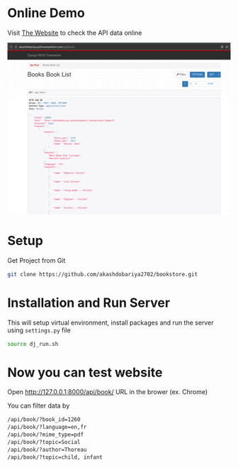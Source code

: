# Online Demo
Visit [The Website](http://akashdobariya.pythonanywhere.com/api/book/) to check the API data online

![](files/boostore_book_list_page.png)

# Setup
Get Project from Git
```sh
git clone https://github.com/akashdobariya2702/bookstore.git
```

# Installation and Run Server
This will setup virtual environment, install packages and run the server using `settings.py` file
```sh
source dj_run.sh
```

# Now you can test website
Open http://127.0.0.1:8000/api/book/ URL in the brower (ex. Chrome)

You can filter data by
```sh
/api/book/?book_id=1260
/api/book/?language=en,fr
/api/book/?mime_type=pdf
/api/book/?topic=Social
/api/book/?author=Thoreau
/api/book/?topic=child, infant
```
